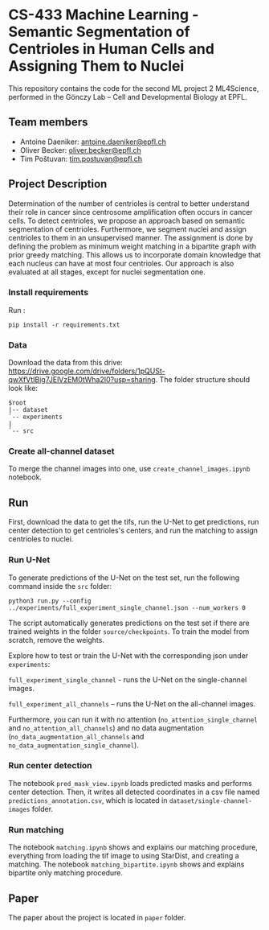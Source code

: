 # CS-433 Machine Learning - Semantic Segmentation of Centrioles in Human Cells and Assigning Them to Nuclei
This repository contains the code for the second ML project 2 ML4Science, performed in the Gönczy Lab – Cell and Developmental Biology at EPFL.

## Team members
* Antoine Daeniker: antoine.daeniker@epfl.ch
* Oliver Becker: oliver.becker@epfl.ch
* Tim Poštuvan: tim.postuvan@epfl.ch

## Project Description
Determination of the number of centrioles is central to better understand their role in cancer since centrosome amplification often occurs in cancer cells. To detect centrioles, we propose an approach based on semantic segmentation of centrioles. Furthermore, we segment nuclei and assign centrioles to them in an unsupervised manner. The assignment is done by defining the problem as minimum weight matching in a bipartite graph with prior greedy matching. This allows us to incorporate domain knowledge that each nucleus can have at most four centrioles. Our approach is also evaluated at all stages, except for nuclei segmentation one. 

### Install requirements
Run : 
```
pip install -r requirements.txt
```

### Data
Download the data from this drive: https://drive.google.com/drive/folders/1pQUSt-qwXfVtIBig7JElVzEM0tWha2I0?usp=sharing. The folder structure should look like:
```
$root
|-- dataset
`-- experiments
|   
`-- src
```

### Create all-channel dataset
To merge the channel images into one, use `create_channel_images.ipynb` notebook.

## Run
First, download the data to get the tifs, run the U-Net to get predictions, run center detection to get centrioles's centers, and run the matching to assign centrioles to nuclei. 

### Run U-Net
To generate predictions of the U-Net on the test set, run the following command inside the `src` folder:
```
python3 run.py --config ../experiments/full_experiment_single_channel.json --num_workers 0
```
       
The script automatically generates predictions on the test set if there are trained weights in the folder `source/checkpoints`. To train the model from scratch, remove the weights. 

Explore how to test or train the U-Net with the corresponding json under `experiments`:

`full_experiment_single_channel`  - runs the U-Net on the single-channel images.

`full_experiment_all_channels` – runs the U-Net on the all-channel images.

Furthermore, you can run it with no attention (`no_attention_single_channel` and `no_attention_all_channels`) and no data augmentation (`no_data_augmentation_all_channels` and `no_data_augmentation_single_channel`).

### Run center detection
The notebook `pred_mask_view.ipynb` loads predicted masks and performs center detection. Then, it writes all detected coordinates in a csv file named `predictions_annotation.csv`, which is located in `dataset/single-channel-images` folder.
       
### Run matching
The notebook `matching.ipynb` shows and explains our matching procedure, everything from loading the tif image to using StarDist, and creating a matching. 
The notebook `matching_bipartite.ipynb` shows and explains bipartite only matching procedure. 

## Paper
The paper about the project is located in `paper` folder.

